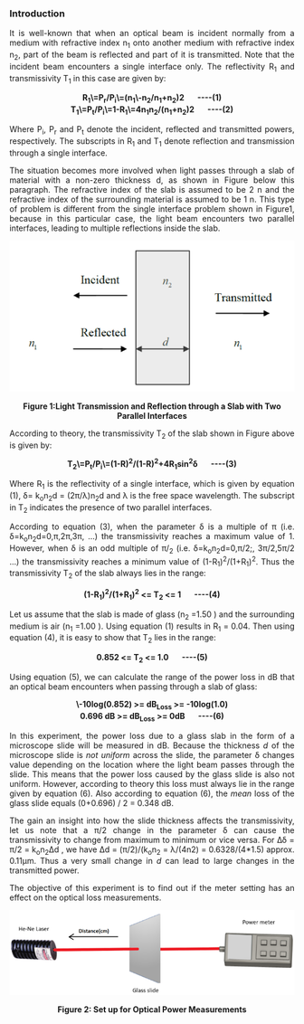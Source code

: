 ### Introduction
<div style="text-align:justify">

It is well-known that when an optical beam is incident normally from a medium with refractive index n<sub>1</sub> onto another medium with refractive index n<sub>2</sub>, part of the beam is reflected and part of it is transmitted. Note that the incident beam encounters a single interface only. The reflectivity R<sub>1</sub> and transmissivity T<sub>1</sub> in this case are given by:

<center><b>R<sub>1</sub>\=P<sub>r</sub>/P<sub>i</sub>\=(n<sub>1</sub>\-n<sub>2</sub>/n<sub>1</sub>+n<sub>2</sub>)2       ----(1)</b></center>

<center><b>T<sub>1</sub>\=P<sub>t</sub>/P<sub>i</sub>\=1-R<sub>1</sub>\=4n<sub>1</sub>n<sub>2</sub>/(n<sub>1</sub>+n<sub>2</sub>)2       ----(2)</b></center>

Where P<sub>i</sub>, P<sub>r</sub> and P<sub>t</sub> denote the incident, reflected and transmitted powers, respectively. The subscripts in R<sub>1</sub> and T<sub>1</sub> denote reflection and transmission through a single interface.

The situation becomes more involved when light passes through a slab of material with a non-zero thickness d, as shown in Figure below this paragraph. The refractive index of the slab is assumed to be 2 n and the refractive index of the surrounding material is assumed to be 1 n. This type of problem is different from the single interface problem shown in Figure1, because in this particular case, the light beam encounters two parallel interfaces, leading to multiple reflections inside the slab.

<center>

![](images/figure.PNG)

**Figure 1:Light Transmission and Reflection through a Slab with Two Parallel Interfaces**

</center>


According to theory, the transmissivity T<sub>2</sub> of the slab shown in Figure above is given by:

<center><b>T<sub>2</sub>\=P<sub>t</sub>/P<sub>i</sub>\=(1-R)<sup>2</sup>/(1-R)<sup>2</sup>+4R<sub>1</sub>sin<sup>2</sup>δ       ----(3)</b></center>

Where R<sub>1</sub> is the reflectivity of a single interface, which is given by equation (1), δ= k<sub>o</sub>n<sub>2</sub>d = (2π/λ)n<sub>2</sub>d and λ is the free space wavelength. The subscript in T<sub>2</sub> indicates the presence of two parallel interfaces.

According to equation (3), when the parameter δ is a multiple of π (i.e. δ=k<sub>o</sub>n<sub>2</sub>d=0,π,2π,3π, ...) the transmissivity reaches a maximum value of 1. However, when δ is an odd multiple of π/<sub>2</sub> (i.e. δ=k<sub>o</sub>n<sub>2</sub>d=0,π/2;, 3π/2,5π/2 ...) the transmissivity reaches a minimum value of (1-R<sub>1</sub>)<sup>2</sup>/(1+R<sub>1</sub>)<sup>2</sup>. Thus the transmissivity T<sub>2</sub> of the slab always lies in the range:

<center><b>(1-R<sub>1</sub>)<sup>2</sup>/(1+R<sub>1</sub>)<sup>2</sup> <= T<sub>2</sub> <= 1       ----(4)</b></center>

Let us assume that the slab is made of glass (n<sub>2</sub> =1.50 ) and the surrounding medium is air (n<sub>1</sub> =1.00 ). Using equation (1) results in R<sub>1</sub> = 0.04. Then using equation (4), it is easy to show that T<sub>2</sub> lies in the range:

<center><b>0.852 <= T<sub>2</sub> <= 1.0       ----(5)</b></center>

Using equation (5), we can calculate the range of the power loss in dB that an optical beam encounters when passing through a slab of glass:

<center><b>\-10log(0.852) >= dB<sub>Loss</sub> >= -10log(1.0)  </b></center>
<center><b>0.696 dB >= dB<sub>Loss</sub> >= 0dB       ----(6)  </b></center>

In this experiment, the power loss due to a glass slab in the form of a microscope slide will be measured in dB. Because the thickness _d_ of the microscope slide is _not uniform_ across the slide, the parameter δ changes value depending on the location where the light beam passes through the slide. This means that the power loss caused by the glass slide is also not uniform. However, according to theory this loss must always lie in the range given by equation (6). Also according to equation (6), the _mean_ loss of the glass slide equals (0+0.696) / 2 = 0.348 dB.

The gain an insight into how the slide thickness affects the transmissivity, let us note that a π/2 change in the parameter δ can cause the transmissivity to change from maximum to minimum or vice versa. For Δδ = π/2 = k<sub>o</sub>n<sub>2</sub>Δd , we have Δd = (π/2)/(k<sub>o</sub>n<sub>2</sub> = λ/(4n2) = 0.6328/(4\*1.5) approx. 0.11µm. Thus a very small change in _d_ can lead to large changes in the transmitted power.

The objective of this experiment is to find out if the meter setting has an effect on the optical loss measurements.


<center>

![](images/b.png)

**Figure 2: Set up for Optical Power Measurements**

</center>

</div>
